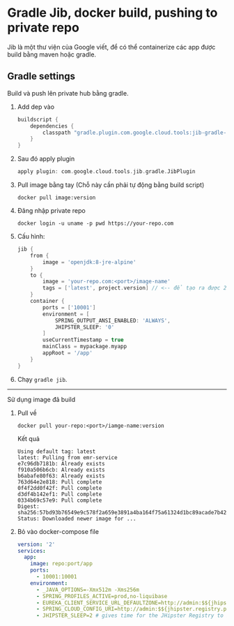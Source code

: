 # Gradle Jib, docker build, pushing to private repo

Jib là một thư viện của Google viết, để có thể containerize các app được build bằng maven hoặc gradle.

## Gradle settings

Build và push lên private hub bằng gradle.

1. Add dep vào

   ```groovy
   buildscript {
       dependencies {
           classpath "gradle.plugin.com.google.cloud.tools:jib-gradle-plugin:0.9.11" // Version 1.3.0 không chạy được với jhipster 5-6
       }
   }
   ```

2. Sau đó apply plugin

   ```groovy
   apply plugin: com.google.cloud.tools.jib.gradle.JibPlugin
   ```

3. Pull image bằng tay (Chỗ này cần phải tự động bằng build script)

   ```
   docker pull image:version
   ```

4. Đăng nhập private repo

   ```
   docker login -u uname -p pwd https://your-repo.com
   ```

5. Cấu hình:

   ```groovy
   jib {
       from {
           image = 'openjdk:8-jre-alpine'
       }
       to {
           image = 'your-repo.com:<port>/image-name'
           tags = ['latest', project.version] // <-- để tạo ra được 2 tags là phiên bản hiện tại và latest
       }
       container {
           ports = ['10001']
           environment = [
               SPRING_OUTPUT_ANSI_ENABLED: 'ALWAYS',
               JHIPSTER_SLEEP: '0'
           ]
           useCurrentTimestamp = true
           mainClass = mypackage.myapp
           appRoot = '/app'
       }
   }
   ```

6. Chạy `gradle jib`.

---

Sử dụng image đã build

1.  Pull về

    ```
    docker pull your-repo:<port>/iamge-name:version
    ```

    Kết quả

    ```
    Using default tag: latest
    latest: Pulling from emr-service
    e7c96db7181b: Already exists
    f910a506b6cb: Already exists
    b6abafe80f63: Already exists
    763d64e2e818: Pull complete
    0f4f2dd0f42f: Pull complete
    d3df4b142ef1: Pull complete
    0334b69c57e9: Pull complete
    Digest: sha256:57bd93b76549e9c578f2a659e3891a4ba164f75a61324d1bc89acade7b426794
    Status: Downloaded newer image for ...
    ```

2.  Bỏ vào docker-compose file

    ```yaml
    version: '2'
    services:
      app:
        image: repo:port/app
        ports:
          - 10001:10001
        environment:
          - _JAVA_OPTIONS=-Xmx512m -Xms256m
          - SPRING_PROFILES_ACTIVE=prod,no-liquibase
          - EUREKA_CLIENT_SERVICE_URL_DEFAULTZONE=http://admin:$${jhipster.registry.password}@x.x.x.x:8761/eureka
          - SPRING_CLOUD_CONFIG_URI=http://admin:$${jhipster.registry.password}@x.x.x.x:8761/config
          - JHIPSTER_SLEEP=2 # gives time for the JHipster Registry to boot before the application
    ```
